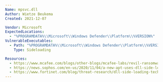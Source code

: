 ```yaml
---
Name: mpsvc.dll
Author: Wietze Beukema
Created: 2021-12-07

Vendor: Microsoft
ExpectedLocations:
  - "%PROGRAMDATA%\\Microsoft\\Windows Defender\\Platform\\%VERSION%"
VulnerableExecutables:
  - Path: "%PROGRAMDATA%\\Microsoft\\Windows Defender\\Platform\\%VERSION%\\MsMpEng.exe"
    Type: Sideloading

Resources:
  - https://www.mcafee.com/blogs/other-blogs/mcafee-labs/revil-ransomware-uses-dll-sideloading/
  - https://news.sophos.com/en-us/2020/11/04/a-new-apt-uses-dll-side-loads-to-killlsomeone/
  - https://www.fortinet.com/blog/threat-research/dll-side-loading-technique-used-in-recent-kaseya-ransomware-attack
---
```



